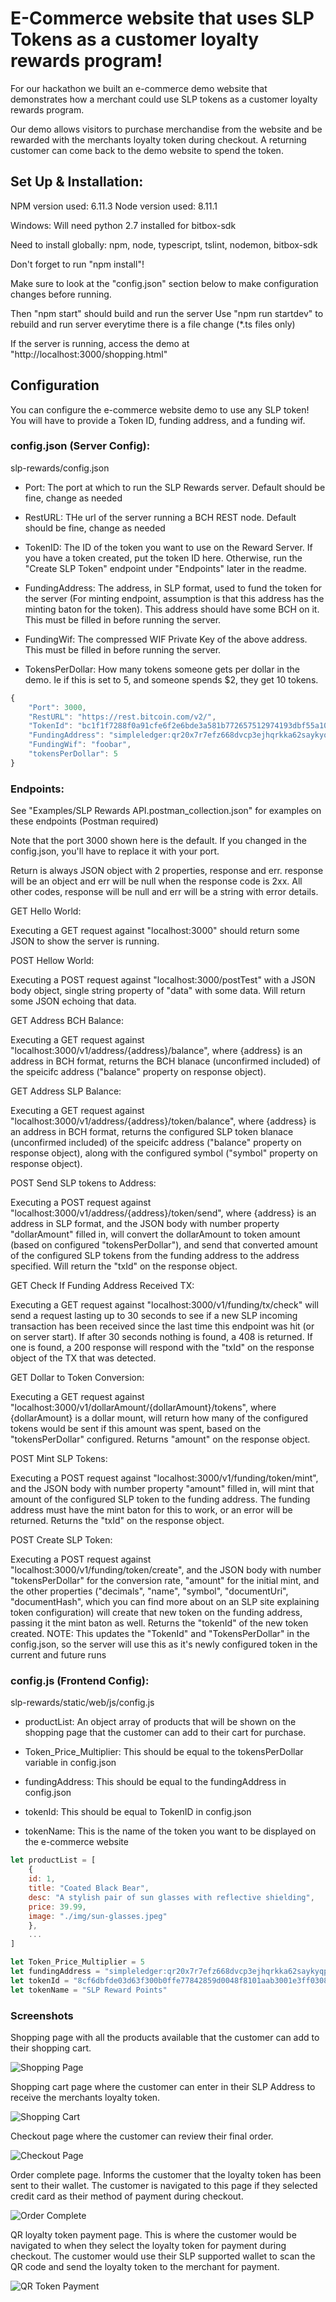 # E-Commerce website that uses SLP Tokens as a customer loyalty rewards program!

For our hackathon we built an e-commerce demo website that demonstrates how a merchant could use SLP tokens as a customer loyalty rewards program.

Our demo allows visitors to purchase merchandise from the website and be rewarded with the merchants loyalty token during checkout. A returning customer can come back to the demo website to spend the token.

## Set Up & Installation:

NPM version used: 6.11.3
Node version used: 8.11.1

Windows: Will need python 2.7 installed for bitbox-sdk

Need to install globally: npm, node, typescript, tslint, nodemon, bitbox-sdk

Don't forget to run "npm install"!

Make sure to look at the "config.json" section below to make configuration changes before running.

Then "npm start" should build and run the server
Use "npm run startdev" to rebuild and run server everytime there is a file change (*.ts files only)

If the server is running, access the demo at "http://localhost:3000/shopping.html"

## Configuration

You can configure the e-commerce website demo to use any SLP token! You will have to provide a Token ID, funding address, and a funding wif.

### config.json (Server Config):
slp-rewards/config.json

* Port: The port at which to run the SLP Rewards server. Default should be fine, change as needed

* RestURL: THe url of the server running a BCH REST node. Default should be fine, change as needed

* TokenID: The ID of the token you want to use on the Reward Server. If you have a token created, put the token ID here. Otherwise, run the "Create SLP Token" endpoint under "Endpoints" later in the readme.

* FundingAddress: The address, in SLP format, used to fund the token for the server (For minting endpoint, assumption is that this address has the minting baton for the token). This address should have some BCH on it. This must be filled in before running the server.

* FundingWif: The compressed WIF Private Key of the above address. This must be filled in before running the server.

* TokensPerDollar: How many tokens someone gets per dollar in the demo. Ie if this is set to 5, and someone spends $2, they get 10 tokens. 

```javascript
{
    "Port": 3000,
    "RestURL": "https://rest.bitcoin.com/v2/",
    "TokenId": "bc1f1f7288f0a91cfe6f2e6bde3a581b772657512974193dbf55a10f844e0057",
    "FundingAddress": "simpleledger:qr20x7r7efz668dvcp3ejhqrkka62saykyqpzc3e48",
    "FundingWif": "foobar",
    "tokensPerDollar": 5
}
```

### Endpoints:

See "Examples/SLP Rewards API.postman_collection.json" for examples on these endpoints (Postman required)

Note that the port 3000 shown here is the default. If you changed in the config.json, you'll have to replace it with your port.

Return is always JSON object with 2 properties, response and err. response will be an object and err will be null when the response code is 2xx. All other codes, response will be null and err will be a string with error details.

GET Hello World:

Executing a GET request against "localhost:3000" should return some JSON to show the server is running.

POST Hellow World:

Executing a POST request against "localhost:3000/postTest" with a JSON body object, single string property of "data" with some data. Will return some JSON echoing that data.

GET Address BCH Balance:

Executing a GET request against "localhost:3000/v1/address/{address}/balance", where {address} is an address in BCH format, returns the BCH blanace (unconfirmed included) of the speicifc address ("balance" property on response object).

GET Address SLP Balance:

Executing a GET request against "localhost:3000/v1/address/{address}/token/balance", where {address} is an address in BCH format, returns the configured SLP token blanace (unconfirmed included) of the speicifc address ("balance" property on response object), along with the configured symbol ("symbol" property on response object).

POST Send SLP tokens to Address:

Executing a POST request against "localhost:3000/v1/address/{address}/token/send", where {address} is an address in SLP format, and the JSON body with number property "dollarAmount" filled in, will convert the dollarAmount to token amount (based on configured "tokensPerDollar"), and send that converted amount of the configured SLP tokens from the funding address to the address specified. Will return the "txId" on the response object.

GET Check If Funding Address Received TX:

Executing a GET request against "localhost:3000/v1/funding/tx/check" will send a request lasting up to 30 seconds to see if a new SLP incoming transaction has been received since the last time this endpoint was hit (or on server start). If after 30 seconds nothing is found, a 408 is returned. If one is found, a 200 response will respond with the "txId" on the response object of the TX that was detected.

GET Dollar to Token Conversion:

Executing a GET request against "localhost:3000/v1/dollarAmount/{dollarAmount}/tokens", where {dollarAmount} is a dollar mount, will return how many of the configured tokens would be sent if this amount was spent, based on the "tokensPerDollar" configured. Returns "amount" on the response object.

POST Mint SLP Tokens:

Executing a POST request against "localhost:3000/v1/funding/token/mint", and the JSON body with number property "amount" filled in, will mint that amount of the configured SLP token to the funding address. The funding address must have the mint baton for this to work, or an error will be returned. Returns the "txId" on the response object.

POST Create SLP Token:

Executing a POST request against "localhost:3000/v1/funding/token/create", and the JSON body with number "tokensPerDollar" for the conversion rate, "amount" for the initial mint, and the other properties ("decimals", "name", "symbol", "documentUri", "documentHash", which you can find more about on an SLP site explaining token configuration) will create that new token on the funding address, passing it the mint baton as well. Returns the "tokenId" of the new token created. NOTE: This updates the "TokenId" and "TokensPerDollar" in the config.json, so the server will use this as it's newly configured token in the current and future runs

### config.js (Frontend Config):
slp-rewards/static/web/js/config.js

* productList: An object array of products that will be shown on the shopping page that the customer can add to their cart
for purchase.

* Token_Price_Multiplier: This should be equal to the tokensPerDollar variable in config.json

* fundingAddress: This should be equal to the fundingAddress in config.json

* tokenId: This should be equal to TokenID in config.json

* tokenName: This is the name of the token you want to be displayed on the e-commerce website

```javascript
let productList = [
    {
    id: 1,
    title: "Coated Black Bear",
    desc: "A stylish pair of sun glasses with reflective shielding",
    price: 39.99,
    image: "./img/sun-glasses.jpeg"
    },
    ...
]

let Token_Price_Multiplier = 5
let fundingAddress = "simpleledger:qr20x7r7efz668dvcp3ejhqrkka62saykyqpzc3e48"
let tokenId = "8cf6dbfde03d63f300b0ffe77842859d0048f8101aab3001e3ff030898673fb2"
let tokenName = "SLP Reward Points"
```

### Screenshots

Shopping page with all the products available that the customer can add to their shopping cart.

![Shopping Page](/screenshots/shopping.png)

Shopping cart page where the customer can enter in their SLP Address to receive the merchants loyalty token.

![Shopping Cart](/screenshots/cart.png)

Checkout page where the customer can review their final order.

![Checkout Page](/screenshots/checkout.png)

Order complete page. Informs the customer that the loyalty token has been sent to their wallet. The customer is navigated to this page if they selected credit card as their method of payment during checkout.

![Order Complete](/screenshots/order-complete.png)

QR loyalty token payment page. This is where the customer would be navigated to when they select the loyalty token for payment during checkout. The customer would use their SLP supported wallet to scan the QR code and send the loyalty token to the merchant for payment.

![QR Token Payment](/screenshots/qr-payment.png)
